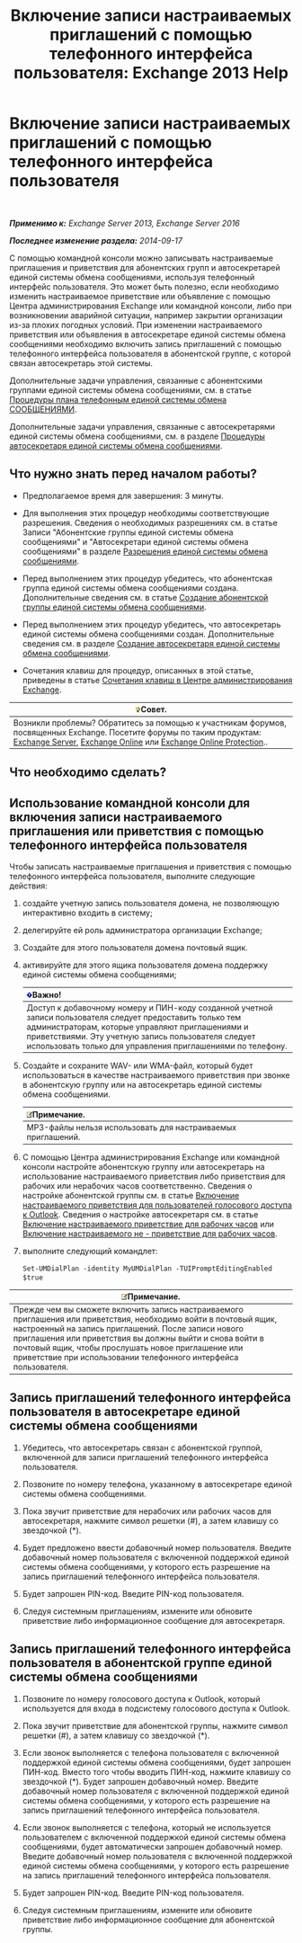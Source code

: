﻿---
title: 'Включение записи настраиваемых приглашений с помощью телефонного интерфейса пользователя: Exchange 2013 Help'
TOCTitle: Включение записи настраиваемых приглашений с помощью телефонного интерфейса пользователя
ms:assetid: f2e5c636-2be9-4d48-b5e7-37913ded62d1
ms:mtpsurl: https://technet.microsoft.com/ru-ru/library/Bb691404(v=EXCHG.150)
ms:contentKeyID: 54652145
ms.date: 05/22/2018
mtps_version: v=EXCHG.150
ms.translationtype: MT
---

# Включение записи настраиваемых приглашений с помощью телефонного интерфейса пользователя

 

_**Применимо к:** Exchange Server 2013, Exchange Server 2016_

_**Последнее изменение раздела:** 2014-09-17_

С помощью командной консоли можно записывать настраиваемые приглашения и приветствия для абонентских групп и автосекретарей единой системы обмена сообщениями, используя телефонный интерфейс пользователя. Это может быть полезно, если необходимо изменить настраиваемое приветствие или объявление с помощью Центра администрирования Exchange или командной консоли, либо при возникновении аварийной ситуации, например закрытии организации из-за плохих погодных условий. При изменении настраиваемого приветствия или объявления в автосекретаре единой системы обмена сообщениями необходимо включить запись приглашений с помощью телефонного интерфейса пользователя в абонентской группе, с которой связан автосекретарь этой системы.

Дополнительные задачи управления, связанные с абонентскими группами единой системы обмена сообщениями, см. в статье [Процедуры плана телефонным единой системы обмена СООБЩЕНИЯМИ](um-dial-plan-procedures-exchange-2013-help.md).

Дополнительные задачи управления, связанные с автосекретарями единой системы обмена сообщениями, см. в разделе [Процедуры автосекретаря единой системы обмена сообщениями](um-auto-attendant-procedures-exchange-2013-help.md).

## Что нужно знать перед началом работы?

  - Предполагаемое время для завершения: 3 минуты.

  - Для выполнения этих процедур необходимы соответствующие разрешения. Сведения о необходимых разрешениях см. в статье Записи "Абонентские группы единой системы обмена сообщениями" и "Автосекретари единой системы обмена сообщениями" в разделе [Разрешения единой системы обмена сообщениями](unified-messaging-permissions-exchange-2013-help.md).

  - Перед выполнением этих процедур убедитесь, что абонентская группа единой системы обмена сообщениями создана. Дополнительные сведения см. в статье [Создание абонентской группы единой системы обмена сообщениями](create-a-um-dial-plan-exchange-2013-help.md).

  - Перед выполнением этих процедур убедитесь, что автосекретарь единой системы обмена сообщениями создан. Дополнительные сведения см. в разделе [Создание автосекретаря единой системы обмена сообщениями](create-a-um-auto-attendant-exchange-2013-help.md).

  - Сочетания клавиш для процедур, описанных в этой статье, приведены в статье [Сочетания клавиш в Центре администрирования Exchange](keyboard-shortcuts-in-the-exchange-admin-center-exchange-online-protection-help.md).

<table>
<thead>
<tr class="header">
<th><img src="images/Bb124558.tip(EXCHG.150).gif" title="Совет" alt="Совет" />Совет.</th>
</tr>
</thead>
<tbody>
<tr class="odd">
<td>Возникли проблемы? Обратитесь за помощью к участникам форумов, посвященных Exchange. Посетите форумы по таким продуктам: <a href="https://go.microsoft.com/fwlink/p/?linkid=60612">Exchange Server</a>, <a href="https://go.microsoft.com/fwlink/p/?linkid=267542">Exchange Online</a> или <a href="https://go.microsoft.com/fwlink/p/?linkid=285351">Exchange Online Protection</a>..</td>
</tr>
</tbody>
</table>


## Что необходимо сделать?

## Использование командной консоли для включения записи настраиваемого приглашения или приветствия с помощью телефонного интерфейса пользователя

Чтобы записать настраиваемые приглашения и приветствия с помощью телефонного интерфейса пользователя, выполните следующие действия:

1.  создайте учетную запись пользователя домена, не позволяющую интерактивно входить в систему;

2.  делегируйте ей роль администратора организации Exchange;

3.  Создайте для этого пользователя домена почтовый ящик.

4.  активируйте для этого ящика пользователя домена поддержку единой системы обмена сообщениями;
    
    <table>
    <thead>
    <tr class="header">
    <th><img src="images/Dd876857.important(EXCHG.150).gif" title="Важно" alt="Важно" />Важно!</th>
    </tr>
    </thead>
    <tbody>
    <tr class="odd">
    <td>Доступ к добавочному номеру и ПИН-коду созданной учетной записи пользователя следует предоставить только тем администраторам, которые управляют приглашениями и приветствиями. Эту учетную запись пользователя следует использовать только для управления приглашениями по телефону.</td>
    </tr>
    </tbody>
    </table>


5.  Создайте и сохраните WAV- или WMA-файл, который будет использоваться в качестве настраиваемого приветствия при звонке в абонентскую группу или на автосекретарь единой системы обмена сообщениями.
    
    <table>
    <thead>
    <tr class="header">
    <th><img src="images/JJ126620.note(EXCHG.150).gif" title="Примечание" alt="Примечание" />Примечание.</th>
    </tr>
    </thead>
    <tbody>
    <tr class="odd">
    <td>MP3-файлы нельзя использовать для настраиваемых приглашений.</td>
    </tr>
    </tbody>
    </table>


6.  С помощью Центра администрирования Exchange или командной консоли настройте абонентскую группу или автосекретарь на использование настраиваемого приветствия либо приветствия для рабочих или нерабочих часов соответственно. Сведения о настройке абонентской группы см. в статье [Включение настраиваемого приветствия для пользователей голосового доступа к Outlook](enable-a-customized-greeting-for-outlook-voice-access-users-exchange-2013-help.md). Сведения о настройке автосекретаря см. в статье [Включение настраиваемого приветствие для рабочих часов](enable-a-customized-business-hours-greeting-exchange-2013-help.md) или [Включение настраиваемого не - приветствие для рабочих часов](enable-a-customized-non-business-hours-greeting-exchange-2013-help.md).

7.  выполните следующий командлет:
    
        Set-UMDialPlan -identity MyUMDialPlan -TUIPromptEditingEnabled $true

<table>
<thead>
<tr class="header">
<th><img src="images/JJ126620.note(EXCHG.150).gif" title="Примечание" alt="Примечание" />Примечание.</th>
</tr>
</thead>
<tbody>
<tr class="odd">
<td>Прежде чем вы сможете включить запись настраиваемого приглашения или приветствия, необходимо войти в почтовый ящик, настроенный на запись приглашений. После записи нового приглашения или приветствия вы должны выйти и снова войти в почтовый ящик, чтобы прослушать новое приглашение или приветствие при использовании телефонного интерфейса пользователя.</td>
</tr>
</tbody>
</table>


## Запись приглашений телефонного интерфейса пользователя в автосекретаре единой системы обмена сообщениями

1.  Убедитесь, что автосекретарь связан с абонентской группой, включенной для записи приглашений телефонного интерфейса пользователя.

2.  Позвоните по номеру телефона, указанному в автосекретаре единой системы обмена сообщениями.

3.  Пока звучит приветствие для нерабочих или рабочих часов для автосекретаря, нажмите символ решетки (\#), а затем клавишу со звездочкой (\*).

4.  Будет предложено ввести добавочный номер пользователя. Введите добавочный номер пользователя с включенной поддержкой единой системы обмена сообщениями, у которого есть разрешение на запись приглашений телефонного интерфейса пользователя.

5.  Будет запрошен PIN-код. Введите PIN-код пользователя.

6.  Следуя системным приглашениям, измените или обновите приветствие либо информационное сообщение для автосекретаря.

## Запись приглашений телефонного интерфейса пользователя в абонентской группе единой системы обмена сообщениями

1.  Позвоните по номеру голосового доступа к Outlook, который используется для входа в подсистему голосового доступа к Outlook.

2.  Пока звучит приветствие для абонентской группы, нажмите символ решетки (\#), а затем клавишу со звездочкой (\*).

3.  Если звонок выполняется с телефона пользователя с включенной поддержкой единой системы обмена сообщениями, будет запрошен ПИН-код. Вместо того чтобы вводить ПИН-код, нажмите клавишу со звездочкой (\*). Будет запрошен добавочный номер. Введите добавочный номер пользователя с включенной поддержкой единой системы обмена сообщениями, у которого есть разрешение на запись приглашений телефонного интерфейса пользователя.

4.  Если звонок выполняется с телефона, который не используется пользователем с включенной поддержкой единой системы обмена сообщениями, будет автоматически запрошен добавочный номер. Введите добавочный номер пользователя с включенной поддержкой единой системы обмена сообщениями, у которого есть разрешение на запись приглашений телефонного интерфейса пользователя.

5.  Будет запрошен PIN-код. Введите PIN-код пользователя.

6.  Следуя системным приглашениям, измените или обновите приветствие либо информационное сообщение для абонентской группы.


